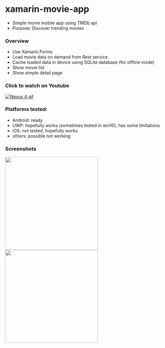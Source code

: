 # xamarin-movie-app
* Simple movie mobile app using TMDb api 
* Purpose: Discover trending movies

### Overview
* Use Xamarin.Forms
* Load movie data on demand from Rest service
* Cache loaded data in device using SQLite database (for offline mode)
* Show movie list
* Show simple detail page

### Click to watch on Youtube
[![Nexus 4 gif](https://github.com/martatesar/xamarin-movie-app/blob/master/screenshots/gifpreview.gif)](https://youtu.be/LKTXW0VE8-k)

### Platforms tested:
* Android: ready
* UWP: hopefully works (sometimes tested in win10), has some limitations
* iOS: not tested, hopefully works
* others: possible not working

### Screenshots
<img src="https://github.com/mate5/xamarin-movie-app/blob/master/screenshots/Screenshot_2016-09-22-23-34-50.png" width="300" /> <img src="https://github.com/mate5/xamarin-movie-app/blob/master/screenshots/Screenshot_2016-09-22-23-35-22.png"  width="300" />


